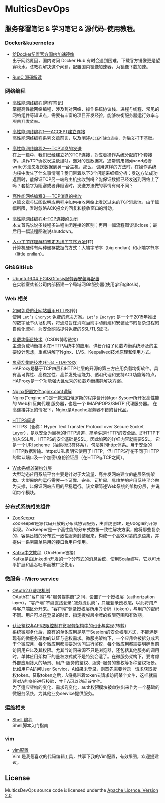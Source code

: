 # MulticsDevOps
## 服务部署笔记 & 学习笔记 & 源代码-使用教程。
### Docker&kubernetes
* [给Docker配置官方国内加速镜像](https://github.com/MulticsYin/MulticsDevOps/blob/master/Docker/%E7%BB%99Docker%E9%85%8D%E7%BD%AE%E5%AE%98%E6%96%B9%E5%9B%BD%E5%86%85%E5%8A%A0%E9%80%9F%E9%95%9C%E5%83%8F.md#给docker配置官方国内加速镜像)  
出于网路原因，国内访问 Docker Hub 有时会遇到困难，下载官方镜像更是望穿秋水。该教程解决这个问题，配置国内镜像加速器，为镜像下载加速。  

* [RunC 源码解读](https://github.com/MulticsYin/MulticsDevOps/blob/master/RunC/runc00.md#runc-源码解读)

### 网络编程
* [高性能网络编程](http://taohui.pub/?cat=9)[陶辉笔记]  
掌握高性能网络编程，涉及到对网络、操作系统协议栈、进程与线程、常见的网络组件等知识点，需要有丰富的项目开发经验，能够权衡服务器运行效率与项目开发效率。 

* [高性能网络编程1—-ACCEPT建立连接](https://github.com/MulticsYin/MulticsDevOps/blob/master/NetworkProgram/NetworkProgram00.md#高性能网络编程一-accept建立连接)  
高性能网络编程系列文章前言，以及阐述`ACCEPT建立连接`，为后文打下基础。  

* [高性能网络编程2—-TCP消息的发送](https://github.com/MulticsYin/MulticsDevOps/blob/master/NetworkProgram/NetworkProgram01.md#高性能网络编程2-tcp消息的发送)  
在上一篇中，我们已经建立好的TCP连接，对应着操作系统分配的1个套接字。操作TCP协议发送数据时，面对的是数据流。通常调用诸如send或者write方法来发送数据到另一台主机，那么，调用这样的方法时，在操作系统内核中发生了什么事情呢？我们带着以下3个问题来细细分析：发送方法成功返回时，能保证TCP另一端的主机接收到吗？能保证数据已经发送到网络上了吗？套接字为阻塞或者非阻塞时，发送方法做的事情有何不同？  

* [高性能网络编程3—-TCP消息的接收](https://github.com/MulticsYin/MulticsDevOps/blob/master/NetworkProgram/NetworkProgram02.md#高性能网络编程3-tcp消息的接收)  
这篇文章将试图说明应用程序如何接收网络上发送过来的TCP消息流，由于篇幅所限，暂时忽略ACK报文的回复和接收窗口的滑动。  

* [高性能网络编程4–TCP连接的关闭](https://github.com/MulticsYin/MulticsDevOps/blob/master/NetworkProgram/NetworkProgram03.md#高性能网络编程4tcp连接的关闭)  
本文首先说说多线程多进程关闭连接的区别；再用一幅流程图谈谈close；最后用一幅流程图说说shutdown。  

* [大小字节序理解和鉴定系统字节序方法](https://github.com/MulticsYin/MulticsDevOps/blob/master/NetworkProgram/site.md#大小字节序理解和鉴定系统字节序方法)[转]  
计算机硬件有两种储存数据的方式：大端字节序（big endian）和小端字节序（little endian）。

### Git&GitHub
* [Ubuntu16.04下Git&Gitosis服务器安装与配置](https://github.com/MulticsYin/MulticsDevOps/blob/master/Git-Github/Ubuntu16.04%E4%B8%8BGit&Gitosis%E6%9C%8D%E5%8A%A1%E5%99%A8%E5%AE%89%E8%A3%85%E4%B8%8E%E9%85%8D%E7%BD%AE.md#ubuntu1604下gitgitosis服务器安装与配置)  
在实验室或者公司内部搭建一个局域网Git服务器(使用git和gitosis)。

### Web 相关
* [如何免费的让网站启用HTTPS](https://github.com/MulticsYin/MulticsDevOps/blob/master/Web/free_HTTPS.md)[转]  
使用 `Let’s Encrypt` 免费的解决方案。`Let’s Encrypt` 是一个于2015年推出的数字证书认证机构，将通过旨在消除当前手动创建和安装证书的复杂过程的自动化流程，为安全网站提供免费的SSL/TLS证书。  

* [负载均衡层技术](http://blog.csdn.net/column/details/load-balancing.html)（CSDN博客链接）  
主流负载均衡技术在HTTP系统中的应用，详细介绍了负载均衡系统涉及的主要设计思想，重点讲解了Nginx、LVS、Keepalived技术原理和使用方式。

* [负载均衡层技术(补充) - HAProxy](https://github.com/MulticsYin/MulticsDevOps/blob/master/Web/LoadBalancing.md)  
HAProxy是基于TCP四层和HTTP七层的开源的第三方应用负载均衡软件。具有高可靠性、高稳定性、高并发处理能力、透明代理和支持ACL功能等特点。HAProxy是一个功能强大且优秀的负载均衡集群解决方案。

* [Nginx配置文件nginx.conf详解](https://github.com/MulticsYin/MulticsDevOps/blob/master/Web/nginx_conf.md)  
Nginx("engine x")是一款是由俄罗斯的程序设计师Igor Sysoev所开发高性能的 Web和 反向代理 服务器，也是一个 IMAP/POP3/SMTP 代理服务器。
在高连接并发的情况下，Nginx是Apache服务器不错的替代品。  

* [HTTPS简述](https://github.com/MulticsYin/MulticsDevOps/blob/master/Web/https.md)  
HTTPS（全称：Hyper Text Transfer Protocol over Secure Socket Layer），是以安全为目标的HTTP通道，简单讲是HTTP的安全版。即HTTP下加入SSL层，HTTPS的安全基础是SSL，因此加密的详细内容就需要SSL。 它是一个URI scheme（抽象标识符体系），句法类同http:体系。用于安全的HTTP数据传输。https:URL表明它使用了HTTP，但HTTPS存在不同于HTTP的默认端口及一个加密/身份验证层（在HTTP与TCP之间）。  

* [Web系统的架构分层](https://github.com/MulticsYin/MulticsDevOps/blob/master/Web/WebSystem.md)  
大型动态应用系统平台主要是针对于大流量、高并发网站建立的底层系统架构。大型网站的运行需要一个可靠、安全、可扩展、易维护的应用系统平台做为支撑，以保证网站应用的平稳运行。该文章简述Web系统的架构分层，并说明每个模块。  

### 分布式系统相关组件
* [ZooKeeper](https://github.com/MulticsYin/MulticsDevOps/blob/master/DistributedSystems/Zookeeper.md)  
ZooKeeper是源代码开放的分布式协调服务，由雅虎创建，是Google的开源实现。ZooKeeper是一个高性能的分布式数据一致性解决方案，他将那些复杂的、容易出错的分布式一致性服务封装起来，构成一个高效可靠的原语集，并提供一系列简单易用的接口给用户使用。  

* [Kafka中文教程](http://www.orchome.com/kafka/index)（OrcHome链接）  
Kafka是由LinkedIn开发的一个分布式的消息系统，使用Scala编写，它以可水平扩展和高吞吐率而被广泛使用。  

### 微服务 - Micro service
* [OAuth2.0 鉴权机制](https://github.com/MulticsYin/MulticsDevOps/blob/master/MicroService/OAuth2.0.md#oauth20-鉴权机制)  
OAuth在"客户端"与"服务提供商"之间，设置了一个授权层（authorization layer）。"客户端"不能直接登录"服务提供商"，只能登录授权层，以此将用户与客户端区分开来。"客户端"登录授权层所用的令牌（token），与用户的密码不同。用户可以在登录的时候，指定授权层令牌的权限范围和有效期。  

* [认证鉴权与API权限控制在微服务架构中的设计与实现](http://blueskykong.com/categories/Security/)(转载)  
系统微服务化后，原有的单体应用是基于Session的安全权限方式，不能满足现有的微服务架构的认证与鉴权需求。微服务架构下，一个应用会被拆分成若干个微应用，每个微应用都需要对访问进行鉴权，每个微应用都需要明确当前访问用户以及其权限。尤其当访问来源不只是浏览器，还包括其他服务的调用时，单体应用架构下的鉴权方式就不是特别合适了。在微服务架构下，要考虑外部应用接入的场景、用户–服务的鉴权、服务–服务的鉴权等多种鉴权场景。  
比如用户A访问User Service，A如果未登录，则首先需要登录，请求获取授权token。获取token之后，A将携带着token去请求访问某个文件，这样就需要对A的身份进行校验，并且A可以访问该文件。  
为了适应架构的变化、需求的变化，auth权限模块被单独出来作为一个基础的微服务系统，为其他业务service提供服务。

### 运维相关
* [Shell 编程](https://github.com/MulticsYin/MulticsDevOps/blob/master/Ops/shell.md#综合案例)  
Shell脚本入门指南

### vim
* [vim配置](https://github.com/MulticsYin/MulticsDevOps/blob/master/Vim/vimCongig.md#vim配置)  
Vim 是我最喜欢的代码编辑工具，共享下我的Vim配置，有效果图，欢迎提建议。



## License

MulticsDevOps source code is licensed under the 
[Apache Licence, Version 2.0](http://www.apache.org/licenses/LICENSE-2.0.html)
